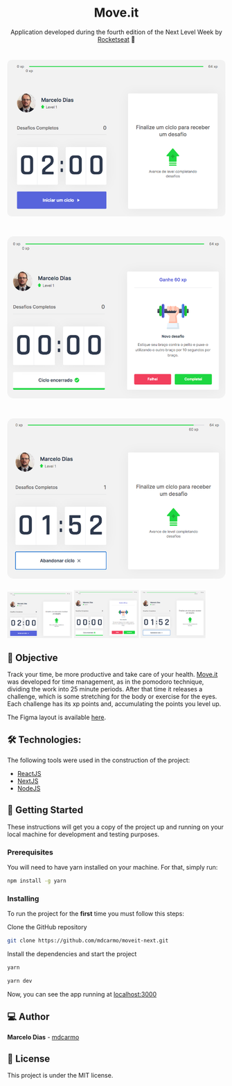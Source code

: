 <h1 align="center">
    Move.it
</h1>
<p align="center"> Application developed during the fourth edition of the Next Level Week by <a href="https://rocketseat.com.br/">Rocketseat</a> 🚀 </p>

<h1 align="center">
  <img width="600" style="border-radius: 10px" height="auto" alt="level.up" title="Level Up" src="public/imagensApp/imagemApp01.png" />
</h1>

<h1 align="center">
  <img width="600" style="border-radius: 15px" height="auto" alt="level.up" title="Level Up" src="public/imagensApp/imagenApp02.png" />
</h1>

<h1 align="center">
  <img width="600" style="border-radius: 15px" height="auto" alt="level.up" title="Level Up" src="public/imagensApp/imagenApp03.png" />
</h1>

<p float="left">
  <img src="public/imagensApp/imagemApp01.png" width="150" tyle="border-radius: 15px" height="auto">
  <img src="public/imagensApp/imagenApp02.png" width="150" tyle="border-radius: 15px" height="auto">
  <img src="public/imagensApp/imagenApp03.png" width="150" tyle="border-radius: 15px" height="auto">
</p>




## 🎯 Objective

Track your time, be more productive and take care of your health. <a href="">Move.it</a> was developed for time management, as in the pomodoro technique, dividing the work into 25 minute periods. After that time it releases a challenge, which is some stretching for the body or exercise for the eyes. Each challenge has its xp points and, accumulating the points you level up.

The Figma layout is available <a href="https://www.figma.com/file/ge20pu3ofMOKoliUyKx1Nl/?viewer=1&node-id=">here</a>.

## 🛠 Technologies:

The following tools were used in the construction of the project:

- [ReactJS](https://reactjs.org)
- [NextJS](https://nextjs.org)
- [NodeJS](https://nodejs.org/en/)

## 👷️ Getting Started

These instructions will get you a copy of the project up and running on your local machine for development and testing purposes.

### Prerequisites

You will need to have yarn installed on your machine. For that, simply run:

```bash
npm install -g yarn
```

### Installing

To run the project for the **first** time you must follow this steps:

Clone the GitHub repository

```bash
git clone https://github.com/mdcarmo/moveit-next.git
```

Install the dependencies and start the project

```bash
yarn
```

```bash
yarn dev
```

Now, you can see the app running at [localhost:3000](http://localhost:3000)

## 💻️ Author
**Marcelo Dias** - [mdcarmo](https://github.com/mdcarmo)

<h2 id="license"> 📝 License </h2>

This project is under the MIT license.
